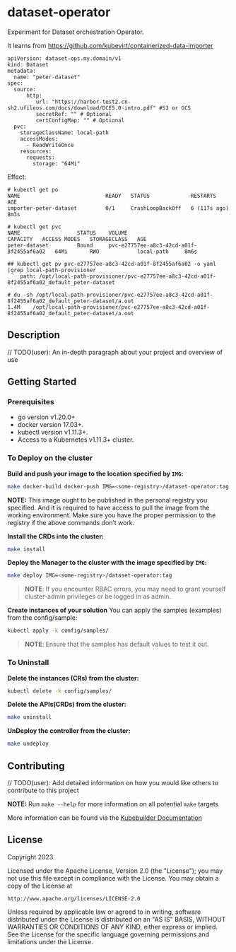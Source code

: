# dataset-operator

Experiment for Dataset orchestration Operator.

It learns from https://github.com/kubevirt/containerized-data-importer
```
apiVersion: dataset-ops.my.domain/v1
kind: Dataset
metadata:
  name: "peter-dataset"
spec:
  source:
      http:
         url: "https://harbor-test2.cn-sh2.ufileos.com/docs/download/DCE5.0-intro.pdf" #S3 or GCS
         secretRef: "" # Optional
         certConfigMap: "" # Optional
  pvc:
    storageClassName: local-path
    accessModes:
      - ReadWriteOnce
    resources:
      requests:
        storage: "64Mi"
```

Effect:

```
# kubectl get po
NAME                           READY   STATUS             RESTARTS       AGE
importer-peter-dataset         0/1     CrashLoopBackOff   6 (117s ago)   8m3s

# kubectl get pvc
NAME                  STATUS    VOLUME                                     CAPACITY   ACCESS MODES   STORAGECLASS   AGE
peter-dataset         Bound     pvc-e27757ee-a8c3-42cd-a01f-8f2455af6a02   64Mi       RWO            local-path     8m6s

## kubectl get pv pvc-e27757ee-a8c3-42cd-a01f-8f2455af6a02 -o yaml |grep local-path-provisioner
    path: /opt/local-path-provisioner/pvc-e27757ee-a8c3-42cd-a01f-8f2455af6a02_default_peter-dataset

# du -sh /opt/local-path-provisioner/pvc-e27757ee-a8c3-42cd-a01f-8f2455af6a02_default_peter-dataset/a.out
1.4M	/opt/local-path-provisioner/pvc-e27757ee-a8c3-42cd-a01f-8f2455af6a02_default_peter-dataset/a.out
```





## Description
// TODO(user): An in-depth paragraph about your project and overview of use

## Getting Started

### Prerequisites
- go version v1.20.0+
- docker version 17.03+.
- kubectl version v1.11.3+.
- Access to a Kubernetes v1.11.3+ cluster.

### To Deploy on the cluster
**Build and push your image to the location specified by `IMG`:**

```sh
make docker-build docker-push IMG=<some-registry>/dataset-operator:tag
```

**NOTE:** This image ought to be published in the personal registry you specified. 
And it is required to have access to pull the image from the working environment. 
Make sure you have the proper permission to the registry if the above commands don’t work.

**Install the CRDs into the cluster:**

```sh
make install
```

**Deploy the Manager to the cluster with the image specified by `IMG`:**

```sh
make deploy IMG=<some-registry>/dataset-operator:tag
```

> **NOTE**: If you encounter RBAC errors, you may need to grant yourself cluster-admin 
privileges or be logged in as admin.

**Create instances of your solution**
You can apply the samples (examples) from the config/sample:

```sh
kubectl apply -k config/samples/
```

>**NOTE**: Ensure that the samples has default values to test it out.

### To Uninstall
**Delete the instances (CRs) from the cluster:**

```sh
kubectl delete -k config/samples/
```

**Delete the APIs(CRDs) from the cluster:**

```sh
make uninstall
```

**UnDeploy the controller from the cluster:**

```sh
make undeploy
```

## Contributing
// TODO(user): Add detailed information on how you would like others to contribute to this project

**NOTE:** Run `make --help` for more information on all potential `make` targets

More information can be found via the [Kubebuilder Documentation](https://book.kubebuilder.io/introduction.html)

## License

Copyright 2023.

Licensed under the Apache License, Version 2.0 (the "License");
you may not use this file except in compliance with the License.
You may obtain a copy of the License at

    http://www.apache.org/licenses/LICENSE-2.0

Unless required by applicable law or agreed to in writing, software
distributed under the License is distributed on an "AS IS" BASIS,
WITHOUT WARRANTIES OR CONDITIONS OF ANY KIND, either express or implied.
See the License for the specific language governing permissions and
limitations under the License.

